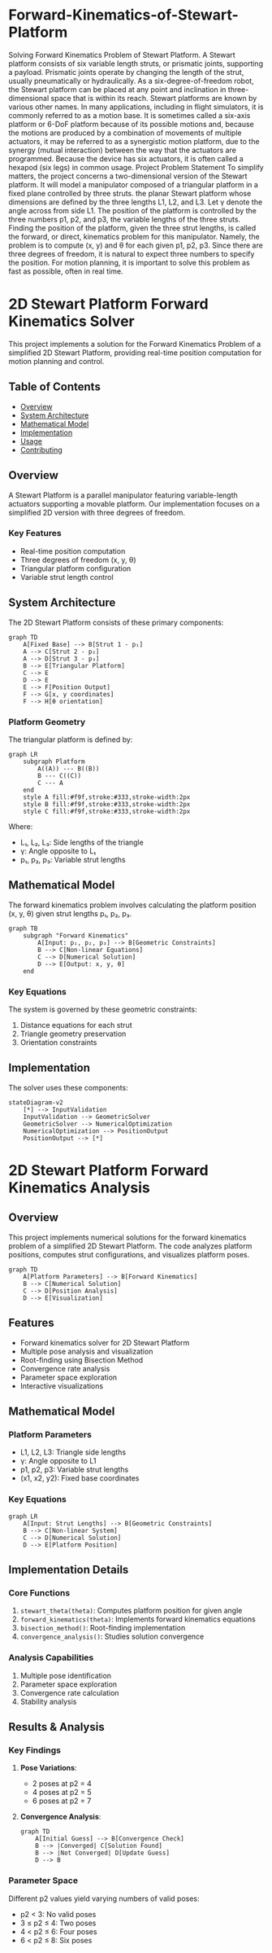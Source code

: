# Forward-Kinematics-of-Stewart-Platform
Solving Forward Kinematics Problem of Stewart Platform. 
A Stewart platform consists of six variable length struts, or prismatic joints, supporting a payload. Prismatic joints operate by changing the length of the strut, usually pneumatically or hydraulically. As a six-degree-of-freedom robot, the Stewart platform can be placed at any point and inclination in three- dimensional space that is within its reach.
Stewart platforms are known by various other names. In many applications, including in flight simulators, it is commonly referred to as a motion base. It is sometimes called a six-axis platform or 6-DoF platform because of its possible motions and, because the motions are produced by a combination of movements of multiple actuators, it may be referred to as a synergistic motion platform, due to the synergy (mutual interaction) between the way that the actuators are programmed. Because the device has six actuators, it is often called a hexapod (six legs) in common usage.
Project Problem Statement
To simplify matters, the project concerns a two-dimensional version of the Stewart platform. It will model a manipulator composed of a triangular platform in a fixed plane controlled by three struts.
the planar Stewart platform whose dimensions are defined by the three lengths L1, L2, and L3. Let γ denote the angle across from side L1. The position of the platform is controlled by the three numbers p1, p2, and p3, the variable lengths of the three struts.
Finding the position of the platform, given the three strut lengths, is called the forward, or direct, kinematics problem for this manipulator. Namely, the problem is to compute (x, y) and θ for each given p1, p2, p3. Since there are three degrees of freedom, it is natural to expect three numbers to specify the position. For motion planning, it is important to solve this problem as fast as possible, often in real time.

# 2D Stewart Platform Forward Kinematics Solver

This project implements a solution for the Forward Kinematics Problem of a simplified 2D Stewart Platform, providing real-time position computation for motion planning and control.

## Table of Contents
- [Overview](#overview)
- [System Architecture](#system-architecture)
- [Mathematical Model](#mathematical-model)
- [Implementation](#implementation)
- [Usage](#usage)
- [Contributing](#contributing)

## Overview

A Stewart Platform is a parallel manipulator featuring variable-length actuators supporting a movable platform. Our implementation focuses on a simplified 2D version with three degrees of freedom.

### Key Features
- Real-time position computation
- Three degrees of freedom (x, y, θ)
- Triangular platform configuration
- Variable strut length control

## System Architecture

The 2D Stewart Platform consists of these primary components:

```mermaid
graph TD
    A[Fixed Base] --> B[Strut 1 - p₁]
    A --> C[Strut 2 - p₂]
    A --> D[Strut 3 - p₃]
    B --> E[Triangular Platform]
    C --> E
    D --> E
    E --> F[Position Output]
    F --> G[x, y coordinates]
    F --> H[θ orientation]
```

### Platform Geometry

The triangular platform is defined by:

```mermaid
graph LR
    subgraph Platform
        A((A)) --- B((B))
        B --- C((C))
        C --- A
    end
    style A fill:#f9f,stroke:#333,stroke-width:2px
    style B fill:#f9f,stroke:#333,stroke-width:2px
    style C fill:#f9f,stroke:#333,stroke-width:2px
```

Where:
- L₁, L₂, L₃: Side lengths of the triangle
- γ: Angle opposite to L₁
- p₁, p₂, p₃: Variable strut lengths

## Mathematical Model

The forward kinematics problem involves calculating the platform position (x, y, θ) given strut lengths p₁, p₂, p₃.

```mermaid
graph TB
    subgraph "Forward Kinematics"
        A[Input: p₁, p₂, p₃] --> B[Geometric Constraints]
        B --> C[Non-linear Equations]
        C --> D[Numerical Solution]
        D --> E[Output: x, y, θ]
    end
```

### Key Equations

The system is governed by these geometric constraints:
1. Distance equations for each strut
2. Triangle geometry preservation
3. Orientation constraints

## Implementation

The solver uses these components:

```mermaid
stateDiagram-v2
    [*] --> InputValidation
    InputValidation --> GeometricSolver
    GeometricSolver --> NumericalOptimization
    NumericalOptimization --> PositionOutput
    PositionOutput --> [*]
```


# 2D Stewart Platform Forward Kinematics Analysis

## Overview
This project implements numerical solutions for the forward kinematics problem of a simplified 2D Stewart Platform. The code analyzes platform positions, computes strut configurations, and visualizes platform poses.

```mermaid
graph TD
    A[Platform Parameters] --> B[Forward Kinematics]
    B --> C[Numerical Solution]
    C --> D[Position Analysis]
    D --> E[Visualization]
```

## Features
- Forward kinematics solver for 2D Stewart Platform
- Multiple pose analysis and visualization
- Root-finding using Bisection Method
- Convergence rate analysis
- Parameter space exploration
- Interactive visualizations

## Mathematical Model

### Platform Parameters
- L1, L2, L3: Triangle side lengths
- γ: Angle opposite to L1
- p1, p2, p3: Variable strut lengths
- (x1, x2, y2): Fixed base coordinates

### Key Equations
```mermaid
graph LR
    A[Input: Strut Lengths] --> B[Geometric Constraints]
    B --> C[Non-linear System]
    C --> D[Numerical Solution]
    D --> E[Platform Position]
```

## Implementation Details

### Core Functions
1. `stewart_theta(theta)`: Computes platform position for given angle
2. `forward_kinematics(theta)`: Implements forward kinematics equations
3. `bisection_method()`: Root-finding implementation
4. `convergence_analysis()`: Studies solution convergence

### Analysis Capabilities
1. Multiple pose identification
2. Parameter space exploration
3. Convergence rate calculation
4. Stability analysis

## Results & Analysis

### Key Findings
1. **Pose Variations**:
   - 2 poses at p2 = 4
   - 4 poses at p2 = 5
   - 6 poses at p2 = 7

2. **Convergence Analysis**:
   ```mermaid
   graph TD
       A[Initial Guess] --> B[Convergence Check]
       B --> |Converged| C[Solution Found]
       B --> |Not Converged| D[Update Guess]
       D --> B
   ```

### Parameter Space
Different p2 values yield varying numbers of valid poses:
- p2 < 3: No valid poses
- 3 ≤ p2 ≤ 4: Two poses
- 4 < p2 ≤ 6: Four poses
- 6 < p2 ≤ 8: Six poses



